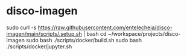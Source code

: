 # disco-imagen

sudo curl -s https://raw.githubusercontent.com/entelecheia/disco-imagen/main/scripts/.setup.sh | bash
cd ~/workspace/projects/disco-imagen
sudo bash ./scripts/docker/build.sh
sudo bash ./scripts/docker/jupyter.sh
